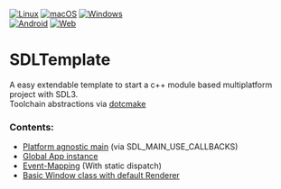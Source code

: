 [![Linux](https://github.com/Diyou/SDLTemplate/actions/workflows/linux.yml/badge.svg)](https://github.com/Diyou/SDLTemplate/actions/workflows/linux.yml)
[![macOS](https://github.com/Diyou/SDLTemplate/actions/workflows/macos.yml/badge.svg)](https://github.com/Diyou/SDLTemplate/actions/workflows/macos.yml)
[![Windows](https://github.com/Diyou/SDLTemplate/actions/workflows/windows.yml/badge.svg)](https://github.com/Diyou/SDLTemplate/actions/workflows/windows.yml)<br>
[![Android](https://github.com/Diyou/SDLTemplate/actions/workflows/android.yml/badge.svg)](https://github.com/Diyou/SDLTemplate/actions/workflows/android.yml)
[![Web](https://github.com/Diyou/SDLTemplate/actions/workflows/emscripten.yml/badge.svg)](https://github.com/Diyou/SDLTemplate/actions/workflows/emscripten.yml)

# SDLTemplate

A easy extendable template to start a c++ module based multiplatform project with SDL3.<br>
Toolchain abstractions via [dotcmake](https://github.com/Diyou/.cmake)

### Contents:

- [Platform agnostic main](Source/main.cpp) (via SDL_MAIN_USE_CALLBACKS)
- [Global App instance](Source/App.State.c++)
- [Event-Mapping](Source/Events.c++) (With static dispatch)
- [Basic Window class with default Renderer](Source/Windows/Renderer.c++)
